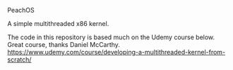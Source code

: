 PeachOS

A simple multithreaded x86 kernel.

The code in this repository is based much on the Udemy course below. Great course, thanks Daniel McCarthy.
https://www.udemy.com/course/developing-a-multithreaded-kernel-from-scratch/
